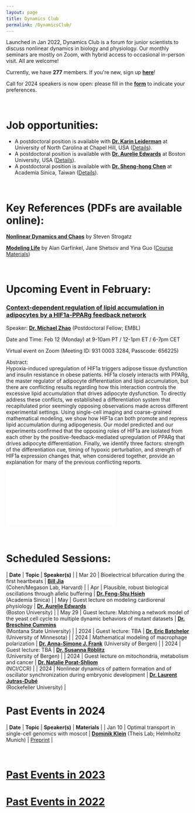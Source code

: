 ```yaml
---
layout: page
title: Dynamics Club
permalink: /DynamicsClub/
---
```


Launched in Jan 2022, Dynamics Club is a forum for junior scientists to discuss nonlinear dynamics in biology and physiology. Our monthly seminars are mostly on Zoom, with hybrid access to occasional in-person visit. All are welcome! 

Currently, we have **277** members. If you're new, sign up [**here**](http://eepurl.com/hSqQLD)! 

Call for 2024 speakers is now open: please fill in the [**form**](https://forms.gle/HuNdCuoJUGktCzQ9A) to indicate your preferences. 

&nbsp;
&nbsp;

# Job opportunities:
- A postdoctoral position is available with [**Dr. Karin Leiderman**](https://sites.google.com/view/leiderman-research-group/home) at University of North Carolina at Chapel Hill, USA ([Details](https://www.mathjobs.org/jobs/list/24156)).
- A postdoctoral position is available with [**Dr. Aurelie Edwards**](https://www.bu.edu/eng/profile/aurelie-edwards-phd/) at Boston University, USA ([Details](https://drive.google.com/file/d/1ZlfzhUszbQqmBkhCdongoDhKXK6E3tW8/view?usp=share_link)).
- A postdoctoral position is available with [**Dr. Sheng-hong Chen**](https://celldynamicslab.mystrikingly.com) at Academia Sinica, Taiwan ([Details](https://drive.google.com/file/d/1XdqhF4u-28kwuuXTBc3hy07omVEm7n3n/view?usp=sharing)).

&nbsp;
&nbsp;

# Key References (PDFs are available online): 

[**Nonlinear Dynamics and Chaos**](https://www.stevenstrogatz.com/books/nonlinear-dynamics-and-chaos-with-applications-to-physics-biology-chemistry-and-engineering) by Steven Strogatz 

[**Modeling Life**](https://link.springer.com/book/10.1007/978-3-319-59731-7) by Alan Garfinkel, Jane Shetsov and Yina Guo ([Course Materials](https://modelinginbiology.github.io))

&nbsp;
&nbsp;

# Upcoming Event in February: 

### [**Context-dependent regulation of lipid accumulation in adipocytes by a HIF1a-PPARg feedback network**](https://pubmed.ncbi.nlm.nih.gov/37995680/)

Speaker: [**Dr. Michael Zhao**](https://www.embl.org/people/person/michael-zhao/) (Postdoctoral Fellow; EMBL)

Date and Time: Feb 12 (Monday) at 9-10am PT / 12-1pm ET / 6-7pm CET

Virtual event on Zoom (Meeting ID: 931 0003 3284, Passcode: 656225)

Abstract: \
Hypoxia-induced upregulation of HIF1a triggers adipose tissue dysfunction and insulin resistance in obese patients. HIF1a closely interacts with PPARg, the master regulator of adipocyte differentiation and lipid accumulation, but there are conflicting results regarding how this interaction controls the excessive lipid accumulation that drives adipocyte dysfunction. To directly address these conflicts, we established a differentiation system that recapitulated prior seemingly opposing observations made across different experimental settings. Using single-cell imaging and coarse-grained mathematical modeling, we show how HIF1a can both promote and repress lipid accumulation during adipogenesis. Our model predicted and our experiments confirmed that the opposing roles of HIF1a are isolated from each other by the positive-feedback-mediated upregulation of PPARg that drives adipocyte differentiation. Finally, we identify three factors: strength of the differentiation cue, timing of hypoxic perturbation, and strength of HIF1a expression changes that, when considered together, provide an explanation for many of the previous conflicting reports.

![DynamicsClub](/images/DynamicsClub_Feb2024.pdf)

&nbsp;
&nbsp;

# Scheduled Sessions:

| **Date** | **Topic** | **Speaker(s)** |
| Mar 20 | Bioelectrical bifurcation during the first heartbeats | [**Bill Jia**](https://chemistry.harvard.edu/people/bill-jia) <br /> (Cohen/Megason Lab, Harvard) |
| Apr | Plausible, robust biological oscillations through allelic buffering | [**Dr. Feng-Shu Hsieh**](https://celldynamicslab.mystrikingly.com/#people) <br /> (Academia Sinica) |
| May | Guest lecture on modeling cardiorenal physiology | [**Dr. Aurelie Edwards**](https://www.bu.edu/eng/profile/aurelie-edwards-phd/) <br /> (Boston University) |
| May 29 | Guest lecture: Matching a network model of the yeast cell cycle to multiple dynamic behaviors of mutant datasets | [**Dr. Breschine Cummins**](https://math.montana.edu/directory/faculty/1582810/breschine-cummins) <br /> (Montana State University) |
| 2024 | Guest lecture: TBA | [**Dr. Eric Batchelor**](https://batchelorlab.umn.edu) <br /> (University of Minnesota) |
| 2024 | Mathematical modeling of macrophage polarization  | [**Dr. Anna-Simone J. Frank**](https://www.uib.no/en/persons/Anna-Simone.Josefine.Frank) (University of Bergen) |
| 2024 | Guest lecture: TBA | [**Dr. Susanna Röblitz**](https://www.uib.no/en/persons/Susanna.Röblitz) <br /> (University of Bergen) |
| 2024 | Guest lecture on mitochondria, metabolism and cancer | [**Dr. Natalie Porat-Shliom**](https://irp.nih.gov/pi/natalie-porat-shliom) <br /> (NCI/CCR) |
| 2024 | Nonlinear dynamics of pattern formation and of oscillator synchronization during embryonic development | [**Dr. Laurent Jutras-Dubé**](https://www2.rockefeller.edu/research/faculty/labmembers/AliBrivanlou/) <br /> (Rockefeller University) |

# Past Events in 2024

| **Date** | **Topic** | **Speaker(s)** | **Materials** |
| Jan 10 | Optimal transport in single-cell genomics with moscot | [**Dominik Klein**](https://www.linkedin.com/in/dominik-klein-8ba2b6179/?originalSubdomain=de) (Theis Lab; Helmholtz Munich)  | [Preprint](https://www.biorxiv.org/content/10.1101/2023.05.11.540374v2) |

&nbsp;
&nbsp; 

# [Past Events in 2023](https://lingyunxiong.github.io/2023/12/15/dynamicsclub.html)

# [Past Events in 2022](https://lingyunxiong.github.io/2022/12/16/dynamicsclub.html)

&nbsp;
&nbsp;


